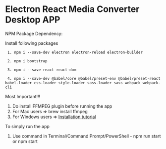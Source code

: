 # Electron React Media Converter Desktop APP

NPM Package Dependency:

  Install following packages

     1. npm i --save-dev electron electron-reload electron-builder

     2. npm i bootstrap

     3. npm i --save react react-dom

     4. npm i --save-dev @babel/core @babel/preset-env @babel/preset-react babel-loader css-loader style-loader sass-loader sass webpack webpack-cli


Most Important!!!

 1. Do install FFMPEG plugin before running the app
 2. For Mac users => brew install ffmpeg 
 3. For Windows users => [Installation tutorial](https://www.wikihow.com/Install-FFmpeg-on-Windows)

To simply run the app

1. Use command in Terminal/Command Prompt/PowerShell - npm run start or npm start
